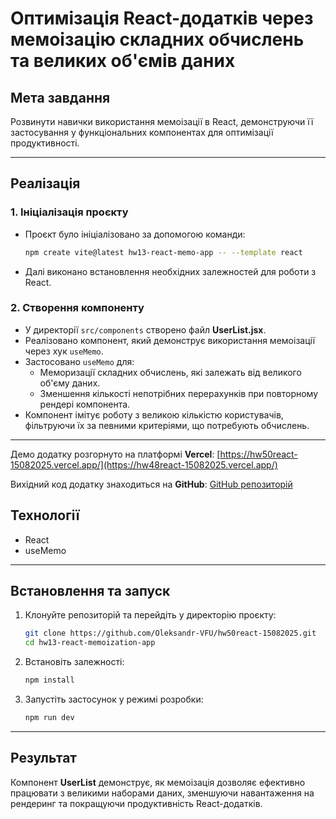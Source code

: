 # Оптимізація React-додатків через мемоізацію складних обчислень та великих об'ємів даних

## Мета завдання

Розвинути навички використання мемоізації в React, демонструючи її застосування у функціональних компонентах для оптимізації продуктивності.

---

## Реалізація

### 1. Ініціалізація проєкту

- Проєкт було ініціалізовано за допомогою команди:
    ```sh
    npm create vite@latest hw13-react-memo-app -- --template react
    ```
- Далі виконано встановлення необхідних залежностей для роботи з React.

### 2. Створення компоненту

- У директорії `src/components` створено файл **UserList.jsx**.
- Реалізовано компонент, який демонструє використання мемоізації через хук `useMemo`.
- Застосовано `useMemo` для:
    - Меморизації складних обчислень, які залежать від великого об'єму даних.
    - Зменшення кількості непотрібних перерахунків при повторному рендері компонента.
- Компонент імітує роботу з великою кількістю користувачів, фільтруючи їх за певними критеріями, що потребують обчислень.

---

Демо додатку розгорнуто на платформі **Vercel**: [https://hw50react-15082025.vercel.app/](https://hw48react-15082025.vercel.app/)

Вихідний код додатку знаходиться на **GitHub**: [GitHub репозиторій](https://github.com/Oleksandr-VFU/hw50react-15082025.git)

## Технології

- React
- useMemo

---

## Встановлення та запуск

1. Клонуйте репозиторій та перейдіть у директорію проєкту:
    ```sh
    git clone https://github.com/Oleksandr-VFU/hw50react-15082025.git
    cd hw13-react-memoization-app
    ```
2. Встановіть залежності:
    ```sh
    npm install
    ```
3. Запустіть застосунок у режимі розробки:
    ```sh
    npm run dev
    ```

---

## Результат

Компонент **UserList** демонструє, як мемоізація дозволяє ефективно працювати з великими наборами даних, зменшуючи навантаження на рендеринг та покращуючи продуктивність React-додатків.

